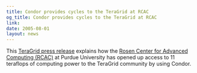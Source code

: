 ```yaml
---
title: Condor provides cycles to the TeraGrid at RCAC
og_title: Condor provides cycles to the TeraGrid at RCAC
link: 
date: 2005-08-01
layout: news
---
```


This <a href="http://www.teragrid.org/news/news05/0721.html" data-proofer-ignore>TeraGrid press release</a> explains how the <a href="http://www.rcac.purdue.edu/rcac/" data-proofer-ignore>Rosen Center for Advanced Computing (RCAC)</a> at Purdue University has opened up access to 11 teraflops of computing power to the TeraGrid community by using Condor.  
